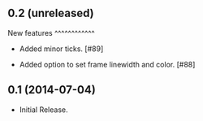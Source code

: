 0.2 (unreleased)
----------------

New features
^^^^^^^^^^^^

- Added minor ticks. [#89]

- Added option to set frame linewidth and color. [#88]

0.1 (2014-07-04)
----------------

- Initial Release.
